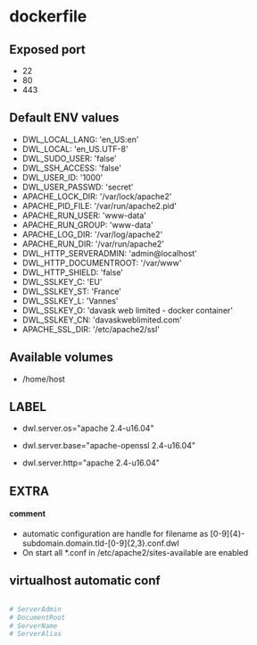 # dockerfile

## Exposed port

- 22
- 80
- 443
## Default ENV values

- DWL_LOCAL_LANG: 'en_US:en'
- DWL_LOCAL: 'en_US.UTF-8'
- DWL_SUDO_USER: 'false'
- DWL_SSH_ACCESS: 'false'
- DWL_USER_ID: '1000'
- DWL_USER_PASSWD: 'secret'
- APACHE_LOCK_DIR: '/var/lock/apache2'
- APACHE_PID_FILE: '/var/run/apache2.pid'
- APACHE_RUN_USER: 'www-data'
- APACHE_RUN_GROUP: 'www-data'
- APACHE_LOG_DIR: '/var/log/apache2'
- APACHE_RUN_DIR: '/var/run/apache2'
- DWL_HTTP_SERVERADMIN: 'admin@localhost'
- DWL_HTTP_DOCUMENTROOT: '/var/www'
- DWL_HTTP_SHIELD: 'false'
- DWL_SSLKEY_C: 'EU'
- DWL_SSLKEY_ST: 'France'
- DWL_SSLKEY_L: 'Vannes'
- DWL_SSLKEY_O: 'davask web limited - docker container'
- DWL_SSLKEY_CN: 'davaskweblimited.com'
- APACHE_SSL_DIR: '/etc/apache2/ssl'
## Available volumes

- /home/host
## LABEL

- dwl.server.os="apache 2.4-u16.04"

- dwl.server.base="apache-openssl 2.4-u16.04"

- dwl.server.http="apache 2.4-u16.04"

## EXTRA

#### comment

- automatic configuration are handle for filename as [0-9]{4}\-subdomain\.domain\.tld\-[0-9]{2,3}\.conf\.dwl
- On start all *.conf in /etc/apache2/sites-available are enabled

## virtualhost automatic conf

```bash

# ServerAdmin
# DocumentRoot
# ServerName
# ServerAlias

```

